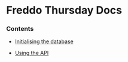 # Freddo Thursday Docs

### Contents 

- [Initialising the database](initdb.md)

- [Using the API](backend-api.md)

  